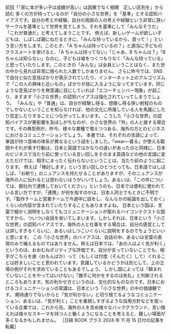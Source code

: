 ###

前回「『家に本が多い子は成績が高い』は因果でなく相関　正しい区別を」から読む
多くの方が持っているのが「自分の小さな世界」を「基準」とする認知バイアスです。自分の考えや経験、自分の周囲の人の考えや経験という非常に狭いサークルを基準として世界を見てしまう。それを基準にして「みんなそうだ」「これが普通だ」と考えてしまうことです。
例えば、新しいゲームが欲しい子どもは、しばしば親にねだるときに、「みんな持っているから、買って！」という言い方をします。このとき、「A ちゃんは持っているの？」と適当に子どものクラスメートを挙げると、「A ちゃんは持ってない」「じゃあ、B ちゃんは？」「B ちゃんは知らない」なのに、子どもは嘘をつくつもりなく「みんな持っている」と思っていたりします。このときの「みんな」は全員ということはなく、また世の中から見れば非常に限られた人数でしかありません。
さらに昨今では、SNS で自分と似た意見ばかりが表示されていたり、インターネット上のアルゴリズムで「この人の興味と近いもの」ばかりが目に入るようになってきています。同じような意見ばかりを無意識に目にしていれば「エコーチェンバー現象」が起こり、ますます「小さな世界」の認知バイアスは強化されていってしまうでしょう。
「みんな」や「普通」は、自分が経験し得る、想像し得る狭い射程のものでしかないということを知らなければ、他の文化に所属している人を馬鹿にしたり否定したりすることにつながってしまいます。
こうした「小さな世界」の認知バイアスが悪影響を及ぼしがちなのが、小さな世界の「外」の人と接する場合です。その典型例が、昨今、様々な業種で増えつつある、海外の方とのビジネスにおけるコミュニケーションでしょう。
本書では、それぞれの言語によって、単語が持つ意味の体系が異なるという話をしました。「wear―着る」が使える範囲やそれが表す行動は、日本と英語ではかなりの違いがあったのと同様に、日本のビジネスで当たり前に使っている言い回しをそのまま英語などの他の言語に変えただけでは、相手にまったく伝わらないということは、当たり前のように起こります。
例えば「検討します」という言い回しひとつとっても、日本語ではしばしば、「お断り」のニュアンスを持たせることがありますが、そのニュアンスが海外の人に伝わるとは思わないほうがいいでしょう。あるいは、「この件については、御社内で連携しておいてください」というのも、日本では便利に使われている言い方ですが、「連携」が何を指すのかは、日本人同士でもときに不明です。「製作チームと営業チームで今週中に話をし、なんらかの結論を出しておく」くらいの内容が含まれていたりすることもありますよね。
日本という国は、言葉で細かく説明をしなくてもコミュニケーションが取れるハイコンテクストな国ですから、ついつい会話を省いてしまいます。しかしそれは、日本という「小さな世界」の認知バイアスです。海外の人と仕事をする場合は、自分の感覚としては詳しすぎるくらいに、あるいはしつこいくらいに説明をするのでちょうどいいと思います。
この「小さな世界」のバイアスは、会話の中、あるいは言葉の表現のみで補えるものではありません。例えば日本では、「あの人はよく気が利く」というのは、おおむねポジティブな評価です。自分が言っていないことでも、相手がこちらを慮（おもんばか）って（もしくは忖度（そんたく）して）くれることは好ましいことと思われています。意識しているかどうかは別として、上の立場の側がそれを求めていることもあるでしょう。
しかし国によっては「頼まれていないことをやってはいけない」「勝手に何かをするのは失礼」と判断されるところもあります。気の利かせ方というのは、文化的なものなのです。日本におけるコミュニケーションの常識は、日本という「小さな世界」の中の価値観です。
期待通りでないからと「気が利かない」と切り捨てるようなコミュニケーション、あるいは、「気が利く」ことを重視しすぎるような採用方針などを取っている企業では、これから先、海外の人を含め様々なバックグラウンド、言い換えれば様々なスキーマを持つ人と働くようになることを考えると、難しい場面が多くなるかもしれません。
［日経 BOOK プラス 2024 年 11 月 15 日付の記事を転載］
